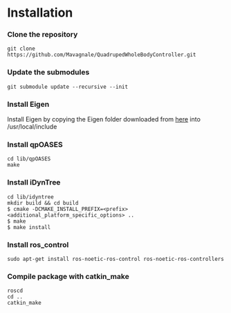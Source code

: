 # Installation
### Clone the repository
`git clone https://github.com/Mavagnale/QuadrupedWholeBodyController.git`
### Update the submodules
`git submodule update --recursive --init`
### Install Eigen
Install Eigen by copying the Eigen folder downloaded from [here](http://eigen.tuxfamily.org/index.php?title=Main_Page#Download) into /usr/local/include
### Install qpOASES
```
cd lib/qpOASES
make
```

### Install iDynTree
```
cd lib/idyntree
mkdir build && cd build
$ cmake -DCMAKE_INSTALL_PREFIX=<prefix> <additional_platform_specific_options> ..
$ make
$ make install
```
### Install ros_control
`sudo apt-get install ros-noetic-ros-control ros-noetic-ros-controllers`
### Compile package with catkin_make
```
roscd
cd ..
catkin_make
```
